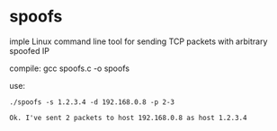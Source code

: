 # spoofs
imple Linux command line tool for sending TCP packets with arbitrary spoofed IP

compile:
gcc spoofs.c -o spoofs

use:

```
./spoofs -s 1.2.3.4 -d 192.168.0.8 -p 2-3

Ok. I've sent 2 packets to host 192.168.0.8 as host 1.2.3.4
```
